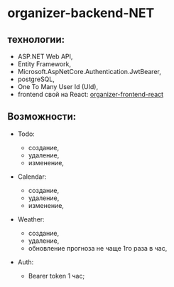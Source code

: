 # organizer-backend-NET

## технологии:

- ASP.NET Web API,
- Entity Framework,
- Microsoft.AspNetCore.Authentication.JwtBearer,
- postgreSQL,
- One To Many User Id (UId),
- frontend свой на React: [organizer-frontend-react](https://github.com/XCrones/organizer-frontend-react)

## Возможности:

- Todo:

  - создание,
  - удаление,
  - изменение,

- Calendar:

  - создание,
  - удаление,
  - изменение,

- Weather:

  - создание,
  - удаление,
  - обновление прогноза не чаще 1го раза в час,

- Auth:

  - Bearer token 1 час;
